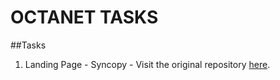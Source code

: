 # OCTANET TASKS

##Tasks
1. Landing Page - Syncopy - Visit the original repository [here](https://github.com/ggrewal99/syncopy).
